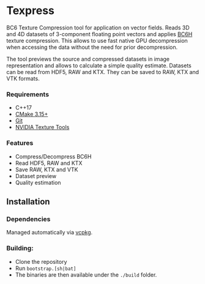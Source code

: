 # Texpress
BC6 Texture Compression tool for application on vector fields.
Reads 3D and 4D datasets of 3-component floating point vectors and applies [BC6H](https://learn.microsoft.com/en-us/windows/win32/direct3d11/bc6h-format) texture compression.
This allows to use fast native GPU decompression when accessing the data without the need for prior decompression.

The tool previews the source and compressed datasets in image representation and allows to calculate a simple quality estimate.
Datasets can be read from HDF5, RAW and KTX.
They can be saved to RAW, KTX and VTK formats.

### Requirements
- C++17
- [CMake 3.15+](https://cmake.org/)
- [Git](https://git-scm.com/)
- [NVIDIA Texture Tools](https://developer.nvidia.com/nvidia-texture-tools-exporter)

### Features

- Compress/Decompress BC6H
- Read HDF5, RAW and KTX
- Save RAW, KTX and VTK
- Dataset preview
- Quality estimation

## Installation

### Dependencies
Managed automatically via [vcpkg](https://vcpkg.io/).

### Building:
- Clone the repository
- Run `bootstrap.[sh|bat]`
- The binaries are then available under the `./build` folder.

